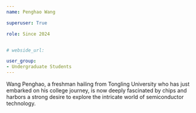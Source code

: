 ```yaml
---
name: Penghao Wang

superuser: True

role: Since 2024


# webside_url:

user_group:
- Undergraduate Students
---
```

Wang Penghao, a freshman hailing from Tongling University who has just embarked on his college journey, is now deeply fascinated by chips and harbors a strong desire to explore the intricate world of semiconductor technology.